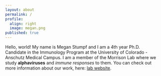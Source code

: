 ```yaml
---
layout: about
permalink: /
profile:
  align: right
  image: megan.png
published: true
---
```


Hello, world! My name is Megan Stumpf and I am a 4th year Ph.D. Candidate in the Immunology Program at the University of Colorado - Anschutz Medical Campus. I am a member of the Morrison Lab where we study **alphaviruses** and *immune responses* to them. You can check out more information about our work, here: [lab website](https://medschool.cuanschutz.edu/immunology-and-microbiology/immu-micro-labs/morrison-lab).
